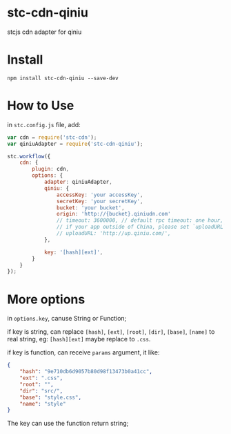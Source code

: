# stc-cdn-qiniu

stcjs cdn adapter for qiniu

# Install

```shell
npm install stc-cdn-qiniu --save-dev
```

# How to Use

in `stc.config.js` file, add:

```javascript
var cdn = require('stc-cdn');
var qiniuAdapter = require('stc-cdn-qiniu');

stc.workflow({
    cdn: {
        plugin: cdn,
        options: {
            adapter: qiniuAdapter,
            qiniu: {
                accessKey: 'your accessKey',
                secretKey: 'your secretKey',
                bucket: 'your bucket',
                origin: 'http://{bucket}.qiniudn.com'
                // timeout: 3600000, // default rpc timeout: one hour, optional
                // if your app outside of China, please set `uploadURL` to `http://up.qiniug.com/`
                // uploadURL: 'http://up.qiniu.com/',
            },

            key: '[hash][ext]',
        }
    }
});
```

# More options

in `options.key`, canuse String or Function;

if key is string, can replace `[hash]`, `[ext]`, `[root]`, `[dir]`, `[base]`, `[name]` to real string, eg: `[hash][ext]` maybe replace to `.css`.

if key is function, can receive `params` argument, it like:

```json
{
    "hash": "9e710db6d9057b80d98f13473b0a41cc",
    "ext": ".css",
    "root": "",
    "dir": "src/",
    "base": "style.css",
    "name": "style"
}
```

The key can use the function return string;
